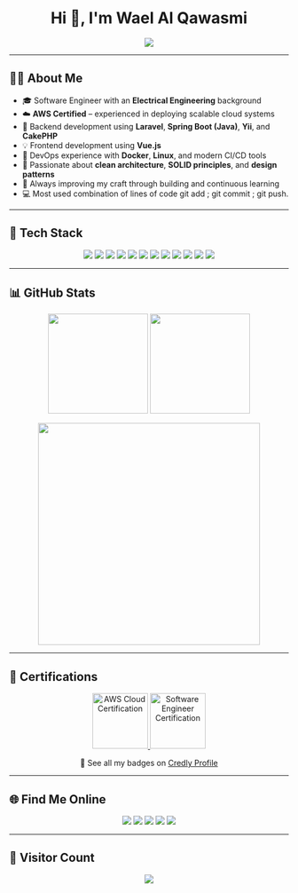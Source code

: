 <!-- GitHub Profile README -->
<h1 align="center">Hi 👋, I'm Wael Al Qawasmi</h1>

<p align="center">
  <img src="https://readme-typing-svg.demolab.com/?lines=Software+Engineer+%7C+AWS+Certified;Backend+Specialist+%7C+Laravel%2C+Spring+Boot%2C+CakePHP;Docker+%7C+Linux+%7C+Cloud+Engineer;Electrical+Engineer+Turned+Coder&center=true&width=800&height=45&color=36BCF7&vCenter=true&pause=1000&size=22" />
</p>

---

## 👨‍💻 About Me

- 🎓 Software Engineer with an **Electrical Engineering** background  
- ☁️ **AWS Certified** – experienced in deploying scalable cloud systems  
- 🧱 Backend development using **Laravel**, **Spring Boot (Java)**, **Yii**, and **CakePHP**  
- 💡 Frontend development using **Vue.js**  
- 🐳 DevOps experience with **Docker**, **Linux**, and modern CI/CD tools  
- 🧠 Passionate about **clean architecture**, **SOLID principles**, and **design patterns**  
- 🌱 Always improving my craft through building and continuous learning
- 💻 Most used combination of lines of code git add ; git commit ; git push.


---
## 🧠 Tech Stack

<p align="center">
  <!-- Languages & Frameworks -->
  <img src="https://img.shields.io/badge/PHP-777BB4?style=for-the-badge&logo=php&logoColor=white"/>
  <img src="https://img.shields.io/badge/Laravel-F05340?style=for-the-badge&logo=laravel&logoColor=white"/>
  <img src="https://img.shields.io/badge/Spring_Boot-6DB33F?style=for-the-badge&logo=spring-boot&logoColor=white"/>
  <img src="https://img.shields.io/badge/CakePHP-D33C43?style=for-the-badge&logo=cakephp&logoColor=white"/>
  <img src="https://img.shields.io/badge/Yii-43B02A?style=for-the-badge&logo=yii&logoColor=white"/>
  <img src="https://img.shields.io/badge/JavaScript-F7DF1E?style=for-the-badge&logo=javascript&logoColor=black"/>
  <img src="https://img.shields.io/badge/Vue.js-4FC08D?style=for-the-badge&logo=vue.js&logoColor=white"/>
  
  <!-- Tools & Platforms -->
  <img src="https://img.shields.io/badge/Docker-2496ED?style=for-the-badge&logo=docker&logoColor=white"/>
  <img src="https://img.shields.io/badge/Linux-FCC624?style=for-the-badge&logo=linux&logoColor=black"/>
  <img src="https://img.shields.io/badge/AWS-232F3E?style=for-the-badge&logo=amazon-aws&logoColor=white"/>
  <img src="https://img.shields.io/badge/MySQL-00758F?style=for-the-badge&logo=mysql&logoColor=white"/>
  <img src="https://img.shields.io/badge/Git-F05032?style=for-the-badge&logo=git&logoColor=white"/>
</p>

---

## 📊 GitHub Stats

<p align="center">
  <img src="https://github-readme-stats.vercel.app/api?username=WaelAlQawasmi&count_private=true&theme=dracula&hide_border=true&show_icons=true" height="180"/>
  <img src="https://github-readme-streak-stats.herokuapp.com?user=WaelAlQawasmi&theme=dracula&hide_border=true" height="180"/>
</p>

<p align="center">
  <img src="https://github-readme-stats.vercel.app/api/top-langs?username=WaelAlQawasmi&layout=compact&hide_border=true&theme=dracula" width="400"/>
</p>

---

## 🏅 Certifications


<p align="center">
  <!-- AWS Cloud Certification -->
  <a href="https://www.credly.com/badges/e1915169-f155-45a0-befb-f1bff2e266cb" target="_blank">
    <img src="https://images.credly.com/size/340x340/images/2784d0d8-327c-406f-971e-9f0e15097003/image.png" alt="AWS Cloud Certification" width="100"/>
  </a>
  
  <!-- Software Engineering Certification -->
  <a href="https://www.credly.com/badges/7f865efc-8fd0-48f0-ad8f-8a1b24d36287" target="_blank">
    <img src="https://images.credly.com/size/340x340/images/c91c5a3f-1026-4d8a-9669-b94ec05636e9/badge-1_2x_1__1_.png" alt="Software Engineer Certification" width="100"/>
  </a>
</p>

<p align="center">
  🔗 See all my badges on <a href="https://www.credly.com/users/wa-el-al-qawasmi" target="_blank">Credly Profile</a>
</p>


---

## 🌐 Find Me Online

<p align="center">
  <a href="https://github.com/WaelAlQawasmi"><img src="https://img.shields.io/badge/GitHub-181717?style=for-the-badge&logo=github&logoColor=white"/></a>
  <a href="https://www.linkedin.com/in/wael-al-qawasmi/"><img src="https://img.shields.io/badge/LinkedIn-0A66C2?style=for-the-badge&logo=linkedin&logoColor=white"/></a>
  <a href="https://leetcode.com/Wael-Al-alqawasmi/"><img src="https://img.shields.io/badge/LeetCode-FFA116?style=for-the-badge&logo=leetcode&logoColor=white"/></a>
  <a href="https://www.hackerrank.com/wael_alqawasmi?hr_r=1"><img src="https://img.shields.io/badge/HackerRank-2EC866?style=for-the-badge&logo=hackerrank&logoColor=white"/></a>
  <a href="https://www.credly.com/users/wa-el-al-qawasmi"><img src="https://img.shields.io/badge/Credly-F36F21?style=for-the-badge&logo=credly&logoColor=white"/></a>
</p>

---

## 👀 Visitor Count

<p align="center">
  <img src="https://profile-counter.glitch.me/WaelAlQawasmi/count.svg" />
</p>
